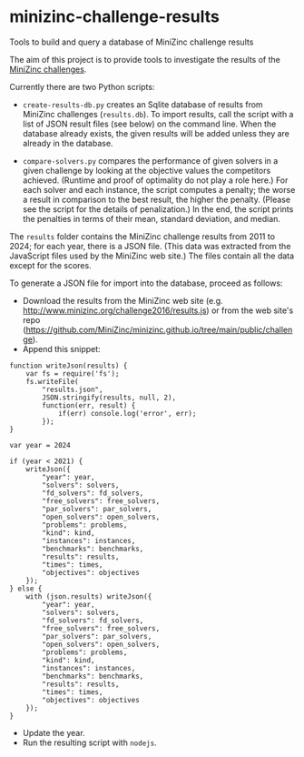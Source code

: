 # minizinc-challenge-results
Tools to build and query a database of MiniZinc challenge results

The aim of this project is to provide tools to investigate the results of the [MiniZinc challenges](http://www.minizinc.org/challenge.html).

Currently there are two Python scripts:

* `create-results-db.py` creates an Sqlite database of results from MiniZinc challenges (`results.db`). To import results, call the script with a list of JSON result files (see below) on the command line. When the database already exists, the given results will be added unless they are already in the database.

* `compare-solvers.py` compares the performance of given solvers in a given challenge by looking at the objective values the competitors achieved. (Runtime and proof of optimality do not play a role here.) For each solver and each instance, the script computes a penalty; the worse a result in comparison to the best result, the higher the penalty. (Please see the script for the details of penalization.) In the end, the script prints the penalties in terms of their mean, standard deviation, and median.

The `results` folder contains the MiniZinc challenge results from 2011 to 2024; for each year, there is a JSON file. (This data was extracted from the JavaScript files used by the MiniZinc web site.) The files contain all the data except for the scores.

To generate a JSON file for import into the database, proceed as follows:

* Download the results from the MiniZinc web site (e.g. http://www.minizinc.org/challenge2016/results.js) or from the web site's repo (https://github.com/MiniZinc/minizinc.github.io/tree/main/public/challenge).
* Append this snippet:

```
function writeJson(results) {
    var fs = require('fs');
    fs.writeFile(
        "results.json",
        JSON.stringify(results, null, 2),
        function(err, result) {
            if(err) console.log('error', err);
        });
}

var year = 2024

if (year < 2021) {
    writeJson({
        "year": year,
        "solvers": solvers,
        "fd_solvers": fd_solvers,
        "free_solvers": free_solvers,
        "par_solvers": par_solvers,
        "open_solvers": open_solvers,
        "problems": problems,
        "kind": kind,
        "instances": instances,
        "benchmarks": benchmarks,
        "results": results,
        "times": times,
        "objectives": objectives
    });
} else {
    with (json.results) writeJson({
        "year": year,
        "solvers": solvers,
        "fd_solvers": fd_solvers,
        "free_solvers": free_solvers,
        "par_solvers": par_solvers,
        "open_solvers": open_solvers,
        "problems": problems,
        "kind": kind,
        "instances": instances,
        "benchmarks": benchmarks,
        "results": results,
        "times": times,
        "objectives": objectives
    });
}
```

* Update the year.
* Run the resulting script with `nodejs`.
